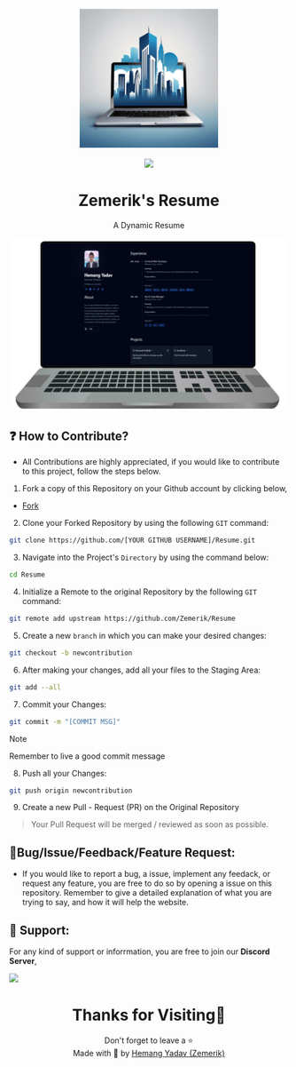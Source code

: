 <p align = "center">

<img src = "public/favicon.png" style = "height:250px;width:250px">

<br>

<br>

<img src = "https://skillicons.dev/icons?i=astro,javascript,react,pnpm,nodejs,css,vscode,vercel,github&perline=25">

</p>

<h1 align = "center">
  Zemerik's Resume
</h1>

<p align = "center">
    A Dynamic Resume
</p>

<p align = "center">
  <img src = "public/screenshot_laptop.png" alt = "Laptop Screenshot" />
</p>

## ❓ How to Contribute?

- All Contributions are highly appreciated, if you would like to contribute to this project, follow the steps below. 

1. Fork a copy of this Repository on your Github account by clicking below,

- [Fork](https://github.com/Zemerik/Resume/fork)

2. Clone your Forked Repository by using the following `GIT` command:

```bash
git clone https://github.com/[YOUR GITHUB USERNAME]/Resume.git
```

3. Navigate into the Project's `Directory` by using the command below:

```bash
cd Resume
```

4. Initialize a Remote to the original Repository by the following `GIT` command:

```bash
git remote add upstream https://github.com/Zemerik/Resume
```

5. Create a new `branch` in which you can make your desired changes:

```bash
git checkout -b newcontribution
```

6. After making your changes, add all your files to the Staging Area:

```bash
git add --all
```

7. Commit your Changes:

```bash
git commit -m "[COMMIT MSG]"
```

> [!Note]
> Remember to live a good commit message

8. Push all your Changes:

```bash
git push origin newcontribution
```

9. Create a new Pull - Request (PR) on the Original Repository

> Your Pull Request will be merged / reviewed as soon as possible. 

## 🐞Bug/Issue/Feedback/Feature Request:

- If you would like to report a bug, a issue, implement any feedack, or request any feature, you are free to do so by opening a issue on this repository. Remember to give a detailed explanation of what you are trying to say, and how it will help the website. 

## 💁 Support:

For any kind of support or inforrmation, you are free to join our **Discord Server**,

<a href = "https://discord.gg/UF9KsmuGbr">
  <img src = "https://invidget.switchblade.xyz/UF9KsmuGbr">
</a>

<h1 align = "center">
  Thanks for Visiting🙏
</h1>

<p align = "center">
  Don't forget to leave a ⭐
  <br>
  Made with 💖 by <a href = "https://github.com/Zemerik">Hemang Yadav (Zemerik)</a>
</p>

